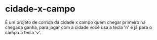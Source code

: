 # cidade-x-campo
É um projeto de corrida da cidade x campo quem chegar primeiro na chegada ganha, para jogar com a cidade você usa a tecla 'n' e já para o campo a tecla 'v'.  
